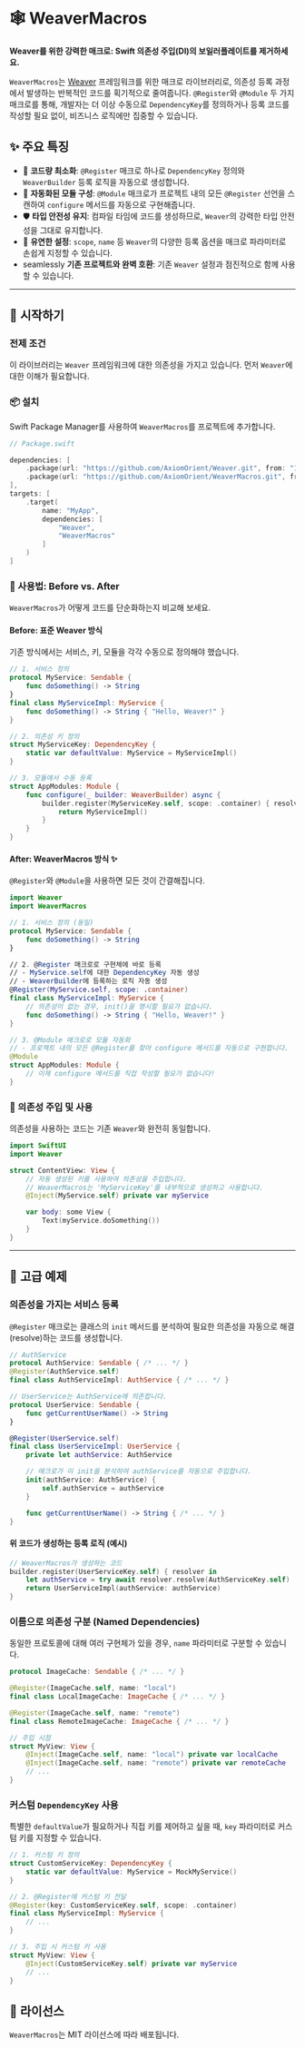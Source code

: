 # 🕸️ WeaverMacros

**Weaver를 위한 강력한 매크로: Swift 의존성 주입(DI)의 보일러플레이트를 제거하세요.**

`WeaverMacros`는 [Weaver](https://github.com/AxiomOrient/Weaver) 프레임워크를 위한 매크로 라이브러리로, 의존성 등록 과정에서 발생하는 반복적인 코드를 획기적으로 줄여줍니다. `@Register`와 `@Module` 두 가지 매크로를 통해, 개발자는 더 이상 수동으로 `DependencyKey`를 정의하거나 등록 코드를 작성할 필요 없이, 비즈니스 로직에만 집중할 수 있습니다.

## ✨ 주요 특징

*   🚀 **코드량 최소화**: `@Register` 매크로 하나로 `DependencyKey` 정의와 `WeaverBuilder` 등록 로직을 자동으로 생성합니다.
*   🧠 **자동화된 모듈 구성**: `@Module` 매크로가 프로젝트 내의 모든 `@Register` 선언을 스캔하여 `configure` 메서드를 자동으로 구현해줍니다.
*   🛡️ **타입 안전성 유지**: 컴파일 타임에 코드를 생성하므로, `Weaver`의 강력한 타입 안전성을 그대로 유지합니다.
*   🧩 **유연한 설정**: `scope`, `name` 등 `Weaver`의 다양한 등록 옵션을 매크로 파라미터로 손쉽게 지정할 수 있습니다.
*    seamlessly **기존 프로젝트와 완벽 호환**: 기존 `Weaver` 설정과 점진적으로 함께 사용할 수 있습니다.

---

## 🏁 시작하기

### 전제 조건

이 라이브러리는 `Weaver` 프레임워크에 대한 의존성을 가지고 있습니다. 먼저 `Weaver`에 대한 이해가 필요합니다.

### 📦 설치

Swift Package Manager를 사용하여 `WeaverMacros`를 프로젝트에 추가합니다.

```swift
// Package.swift

dependencies: [
    .package(url: "https://github.com/AxiomOrient/Weaver.git", from: "1.0.0"),
    .package(url: "https://github.com/AxiomOrient/WeaverMacros.git", from: "0.0.1")
],
targets: [
    .target(
        name: "MyApp",
        dependencies: [
            "Weaver",
            "WeaverMacros"
        ]
    )
]
```

### 🌿 사용법: Before vs. After

`WeaverMacros`가 어떻게 코드를 단순화하는지 비교해 보세요.

#### **Before: 표준 Weaver 방식**

기존 방식에서는 서비스, 키, 모듈을 각각 수동으로 정의해야 했습니다.

```swift
// 1. 서비스 정의
protocol MyService: Sendable {
    func doSomething() -> String
}
final class MyServiceImpl: MyService {
    func doSomething() -> String { "Hello, Weaver!" }
}

// 2. 의존성 키 정의
struct MyServiceKey: DependencyKey {
    static var defaultValue: MyService = MyServiceImpl()
}

// 3. 모듈에서 수동 등록
struct AppModules: Module {
    func configure(_ builder: WeaverBuilder) async {
        builder.register(MyServiceKey.self, scope: .container) { resolver in
            return MyServiceImpl()
        }
    }
}
```

#### **After: WeaverMacros 방식 ✨**

`@Register`와 `@Module`을 사용하면 모든 것이 간결해집니다.

```swift
import Weaver
import WeaverMacros

// 1. 서비스 정의 (동일)
protocol MyService: Sendable {
    func doSomething() -> String
}

// 2. @Register 매크로로 구현체에 바로 등록
// - MyService.self에 대한 DependencyKey 자동 생성
// - WeaverBuilder에 등록하는 로직 자동 생성
@Register(MyService.self, scope: .container)
final class MyServiceImpl: MyService {
    // 의존성이 없는 경우, init()을 명시할 필요가 없습니다.
    func doSomething() -> String { "Hello, Weaver!" }
}

// 3. @Module 매크로로 모듈 자동화
// - 프로젝트 내의 모든 @Register를 찾아 configure 메서드를 자동으로 구현합니다.
@Module
struct AppModules: Module {
    // 이제 configure 메서드를 직접 작성할 필요가 없습니다!
}
```

### 💉 의존성 주입 및 사용

의존성을 사용하는 코드는 기존 `Weaver`와 완전히 동일합니다.

```swift
import SwiftUI
import Weaver

struct ContentView: View {
    // 자동 생성된 키를 사용하여 의존성을 주입합니다.
    // WeaverMacros는 'MyServiceKey'를 내부적으로 생성하고 사용합니다.
    @Inject(MyService.self) private var myService

    var body: some View {
        Text(myService.doSomething())
    }
}
```

---

## 🔬 고급 예제

### 의존성을 가지는 서비스 등록

`@Register` 매크로는 클래스의 `init` 메서드를 분석하여 필요한 의존성을 자동으로 해결(resolve)하는 코드를 생성합니다.

```swift
// AuthService
protocol AuthService: Sendable { /* ... */ }
@Register(AuthService.self)
final class AuthServiceImpl: AuthService { /* ... */ }

// UserService는 AuthService에 의존합니다.
protocol UserService: Sendable {
    func getCurrentUserName() -> String
}

@Register(UserService.self)
final class UserServiceImpl: UserService {
    private let authService: AuthService

    // 매크로가 이 init을 분석하여 authService를 자동으로 주입합니다.
    init(authService: AuthService) {
        self.authService = authService
    }

    func getCurrentUserName() -> String { /* ... */ }
}
```

#### **위 코드가 생성하는 등록 로직 (예시)**

```swift
// WeaverMacros가 생성하는 코드
builder.register(UserServiceKey.self) { resolver in
    let authService = try await resolver.resolve(AuthServiceKey.self)
    return UserServiceImpl(authService: authService)
}
```

### 이름으로 의존성 구분 (Named Dependencies)

동일한 프로토콜에 대해 여러 구현체가 있을 경우, `name` 파라미터로 구분할 수 있습니다.

```swift
protocol ImageCache: Sendable { /* ... */ }

@Register(ImageCache.self, name: "local")
final class LocalImageCache: ImageCache { /* ... */ }

@Register(ImageCache.self, name: "remote")
final class RemoteImageCache: ImageCache { /* ... */ }

// 주입 시점
struct MyView: View {
    @Inject(ImageCache.self, name: "local") private var localCache
    @Inject(ImageCache.self, name: "remote") private var remoteCache
    // ...
}
```

### 커스텀 `DependencyKey` 사용

특별한 `defaultValue`가 필요하거나 직접 키를 제어하고 싶을 때, `key` 파라미터로 커스텀 키를 지정할 수 있습니다.

```swift
// 1. 커스텀 키 정의
struct CustomServiceKey: DependencyKey {
    static var defaultValue: MyService = MockMyService()
}

// 2. @Register에 커스텀 키 전달
@Register(key: CustomServiceKey.self, scope: .container)
final class MyServiceImpl: MyService {
    // ...
}

// 3. 주입 시 커스텀 키 사용
struct MyView: View {
    @Inject(CustomServiceKey.self) private var myService
    // ...
}
```

## 📄 라이선스

`WeaverMacros`는 MIT 라이선스에 따라 배포됩니다.
